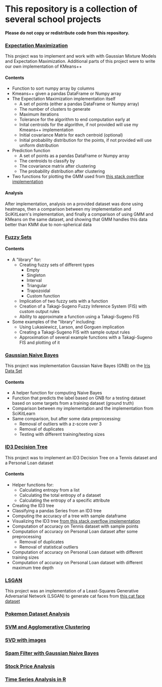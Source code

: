 # This repository is a collection of several school projects
**Please do not copy or redistribute code from this repository.**

### [Expectation Maximization](https://github.com/Squeemos/SchoolProjects/tree/main/ExpectationMaximization)
This project was to implement and work with with Gaussian Mixture Models and Expectation Maximization. Additional parts of this project were to write our own implementation of KMeans++

#### Contents
- Function to sort numpy array by columns
- Kmeans++ given a pandas DataFrame or Numpy array
- The Expectation Maximization implementation itself
    - A set of points (either a pandas DataFrame or Numpy array)
    - The number of clusters to generate
    - Maximum iterations
    - Tolerance for the algorithm to end computation early at
    - Inital centroids for the algorithm, if not provided will use my Kmeans++ implementation
    - Initial covariance Matrix for each centroid (optional)
    - Initial probability distribution for the points, if not provided will use uniform distribution
- Prediction function
    - A set of points as a pandas DataFrame or Numpy array
    - The centroids to classify by
    - The covariance matrix after clustering
    - The probability distribution after clustering
- Two functions for plotting the GMM used from [this stack overflow implementation](https://stackoverflow.com/questions/26999145/matplotlib-making-2d-gaussian-contours-with-transparent-outermost-layer)

#### Analysis
After implementation, analysis on a provided dataset was done using heatmaps, then a comparison between my implementation and SciKitLearn's implementation, and finally a comparison of using GMM and KMeans on the same dataset, and showing that GMM handles this data better than KMM due to non-spherical data

### [Fuzzy Sets](https://github.com/Squeemos/SchoolProjects/tree/main/FuzzySets)
#### Contents
- A "library" for:
    - Creating fuzzy sets of different types
        - Empty
        - Singleton
        - Interval
        - Triangular
        - Trapozoidal
        - Custom function
    - Implication of two fuzzy sets with a function
    - Creation of a Takagi-Sugeno Fuzzy Inference System (FIS) with custom output rules
    - Ability to approximate a function using a Takagi-Sugeno FIS
- Some examples of the "library" including:
    - Using Lukasiewicz, Larson, and Gorguen implication
    - Creating a Takagi-Sugeno FIS with sample output rules
    - Approximation of several example functions with a Takagi-Sugeno FIS and plotting of it

### [Gaussian Naive Bayes](https://github.com/Squeemos/SchoolProjects/tree/main/GaussianNaiveBayes)
This project was implementation Gaussian Naive Bayes (GNB) on the [Iris Data Set](https://archive.ics.uci.edu/ml/datasets/iris)

#### Contents
- A helper function for computing Naive Bayes
- Function that predicts the label based on GNB for a testing dataset based on some targets from a training dataset (ground truth)
- Comparison between my implementation and the implementation from SciKitLearn
- Same comparison, but after some data preprocessing:
    - Removal of outliers with a z-score over 3
    - Removal of duplicates
    - Testing with different training/testing sizes

### [ID3 Decision Tree](https://github.com/Squeemos/SchoolProjects/tree/main/ID3DecisionTree)
This project was to implement an ID3 Decision Tree on a Tennis dataset and a Personal Loan dataset

#### Contents
- Helper functions for:
    - Calculating entropy from a list
    - Calculating the total entropy of a dataset
    - Calculating the entropy of a specific attribute
- Creating the ID3 tree
- Classifying a pandas Series from an ID3 tree
- Computing the accuracy of a tree with sample dataframe
- Visualizing the ID3 tree [from this stack overflow implementation](https://stackoverflow.com/questions/13688410/dictionary-object-to-decision-tree-in-pydot)
- Computation of accuracy on Tennis dataset with sample points
- Computation of accuracy on Personal Loan dataset after some preprocessing
    - Removal of duplicates
    - Removal of statistical outliers
- Computation of accuracy on Personal Loan dataset with different training sizes
- Computation of accuracy on Personal Loan dataset with different maximum tree depth

### [LSGAN](https://github.com/Squeemos/SchoolProjects/tree/main/LSGAN)
This project was an implementation of a Least-Squares Generative Adversarial Network (LSGAN) to generate cat faces from [this cat face dataset](https://www.kaggle.com/datasets/spandan2/cats-faces-64x64-for-generative-models)

### [Pokemon Dataset Analysis](https://github.com/Squeemos/SchoolProjects/tree/main/PokemonDataAnalysis)

### [SVM and Agglomerative Clustering](https://github.com/Squeemos/SchoolProjects/tree/main/SVMandAgglomerativeClustering)

### [SVD with images](https://github.com/Squeemos/SchoolProjects/tree/main/SingularValueDecomposition)

### [Spam Filter with Gaussian Naive Bayes](https://github.com/Squeemos/SchoolProjects/tree/main/SpamFilter)

### [Stock Price Analysis](https://github.com/Squeemos/SchoolProjects/tree/main/StockPriceAnalysis)

### [Time Series Analysis in R](https://github.com/Squeemos/SchoolProjects/tree/main/TimeSeriesAnalysis)
